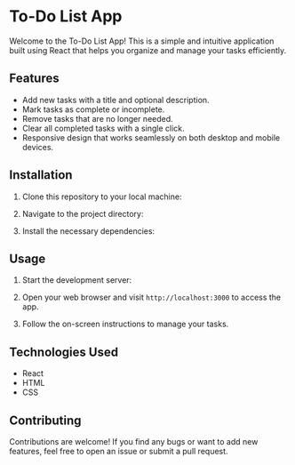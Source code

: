 # To-Do List App

Welcome to the To-Do List App! This is a simple and intuitive application built using React that helps you organize and manage your tasks efficiently.

## Features

- Add new tasks with a title and optional description.
- Mark tasks as complete or incomplete.
- Remove tasks that are no longer needed.
- Clear all completed tasks with a single click.
- Responsive design that works seamlessly on both desktop and mobile devices.

## Installation

1. Clone this repository to your local machine:


2. Navigate to the project directory:


3. Install the necessary dependencies:


## Usage

1. Start the development server:


2. Open your web browser and visit `http://localhost:3000` to access the app.

3. Follow the on-screen instructions to manage your tasks.

## Technologies Used

- React
- HTML
- CSS

## Contributing

Contributions are welcome! If you find any bugs or want to add new features, feel free to open an issue or submit a pull request.



